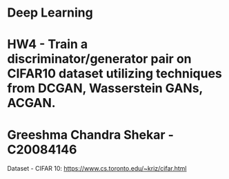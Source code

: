 # Deep Learning
# HW4 - Train a discriminator/generator pair on CIFAR10 dataset utilizing techniques from DCGAN, Wasserstein GANs, ACGAN.
# Greeshma Chandra Shekar - C20084146

Dataset - CIFAR 10: https://www.cs.toronto.edu/~kriz/cifar.html
